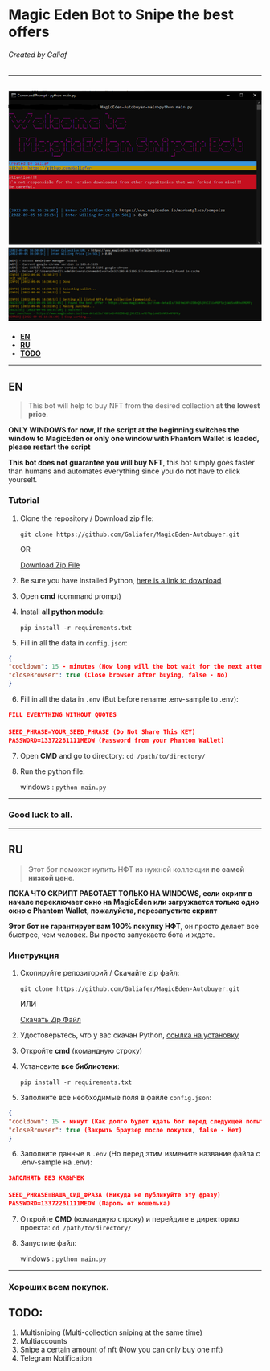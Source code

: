 # Magic Eden Bot to Snipe the best offers
###### Created by Galiaf
------------
![Alt text](/screenshots/Screenshot_1.png?raw=true "Screenshot 1")
![Alt text](/screenshots/Screenshot_2.png?raw=true "Screenshot 2")
------------
- **[EN](https://github.com/Galiafer/MagicEden-Autobuyer#en)**
- **[RU](https://github.com/Galiafer/MagicEden-Autobuyer#ru)**
- **[TODO](https://github.com/Galiafer/MagicEden-Autobuyer#todo)**
------------

## EN
> This bot will help to buy NFT from the desired collection **at the lowest price**.

**ONLY WINDOWS for now, If the script at the beginning switches the window to MagicEden or only one window with Phantom Wallet is loaded, please restart the script**

**This bot does not guarantee you will buy NFT**, this bot simply goes faster than humans and automates everything since you do not have to click yourself.

### Tutorial
1. Clone the repository / Download zip file:

	`git clone https://github.com/Galiafer/MagicEden-Autobuyer.git`

	OR

	[Download Zip File](https://github.com/Galiafer/MagicEden-Autobuyer/archive/refs/heads/main.zip)

2. Be sure you have installed Python, [here is a link to download](https://www.python.org/downloads/)
3. Open **cmd** (command prompt)
4. Install **all python module**:

   `pip install -r requirements.txt`
5. Fill in all the data in `config.json`:
```json
{
"cooldown": 15 - minutes (How long will the bot wait for the next attempt),
"closeBrowser": true (Close browser after buying, false - No)
}
```
6. Fill in all the data in `.env` (But before rename .env-sample to .env):
```json
FILL EVERYTHING WITHOUT QUOTES

SEED_PHRASE=YOUR_SEED_PHRASE (Do Not Share This KEY)
PASSWORD=13372281111MEOW (Password from your Phantom Wallet)
```
7. Open **CMD** and go to directory:
 `cd /path/to/directory/`

8. Run the python file:

    windows : `python main.py`

------------
### Good luck to all.
------------

## RU
> Этот бот поможет купить НФТ из нужной коллекции **по самой низкой цене**.

**ПОКА ЧТО СКРИПТ РАБОТАЕТ ТОЛЬКО НА WINDOWS, если скрипт в начале переключает окно на MagicEden или загружается только одно окно с Phantom Wallet, пожалуйста, перезапустите скрипт**

**Этот бот не гарантирует вам 100% покупку НФТ**, он просто делает все быстрее, чем человек. Вы просто запускаете бота и ждете.

### Инструкция
1. Скопируйте репозиторий / Скачайте zip файл:

	`git clone https://github.com/Galiafer/MagicEden-Autobuyer.git`

	ИЛИ

	[Скачать Zip Файл](https://github.com/Galiafer/MagicEden-Autobuyer/archive/refs/heads/main.zip)

2. Удостоверьтесь, что у вас скачан Python, [ссылка на установку](https://www.python.org/downloads/)
3. Откройте **cmd** (командную строку)
4. Установите **все библиотеки**:

   `pip install -r requirements.txt`
5. Заполните все необходимые поля в файле `config.json`:
```json
{
"cooldown": 15 - минут (Как долго будет ждать бот перед следующей попыткой),
"closeBrowser": true (Закрыть браузер после покупки, false - Нет)
}
```
6. Заполните данные в `.env` (Но перед этим измените название файла с .env-sample на .env):
```json
ЗАПОЛНЯТЬ БЕЗ КАВЫЧЕК

SEED_PHRASE=ВАША_СИД_ФРАЗА (Никуда не публикуйте эту фразу)
PASSWORD=13372281111MEOW (Пароль от кошелька)
```
7. Откройте **CMD** (командную строку) и перейдите в директорию проекта:
 `cd /path/to/directory/`

8. Запустите файл:

    windows : `python main.py`

------------
### Хороших всем покупок.

## TODO:
1. Multisniping (Multi-collection sniping at the same time)
2. Multiaccounts
3. Snipe a certain amount of nft (Now you can only buy one nft)
4. Telegram Notification
